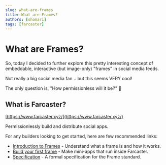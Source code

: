 ```yaml
---
slug: what-are-frames
title: What are Frames?
authors: [shomari]
tags: [farcaster]
---
```


# What are Frames?

So, today I decided to further explore this pretty interesting concept of embeddable, interactive (but image-only) "frames" in social media feeds.

Not really a big social media fan .. but this seems VERY cool!

The only question is, "How permissionless will it be?" 🤔

<!-- truncate -->

## What is Farcaster?

[https://www.farcaster.xyz/](https://www.farcaster.xyz/)

Permissionlessly build and distribute social apps.

For any builders looking to get started, here are few recommended links:

- [Introduction to Frames](https://docs.farcaster.xyz/developers/frames/) - Understand what a frame is and how it works.
- [Build your first frame](https://docs.farcaster.xyz/developers/frames/getting-started) - Make mini-apps that run inside Farcaster.
- [Specification](https://docs.farcaster.xyz/developers/frames/spec) - A formal specification for the Frame standard.
